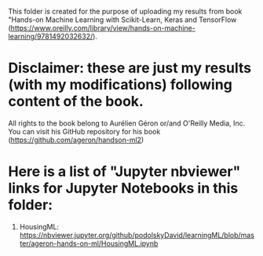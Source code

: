 This folder is created for the purpose of uploading my results from book "Hands-on Machine Learning with Scikit-Learn, Keras and TensorFlow (https://www.oreilly.com/library/view/hands-on-machine-learning/9781492032632/).
  
# Disclaimer: these are just my results (with my modifications) following content of the book.

All rights to the book belong to Aurélien Géron or/and O'Reilly Media, Inc.
You can visit his GitHub repository for his book (https://github.com/ageron/handson-ml2)

# Here is a list of "Jupyter nbviewer" links for Jupyter Notebooks in this folder:
1. HousingML: https://nbviewer.jupyter.org/github/podolskyDavid/learningML/blob/master/ageron-hands-on-ml/HousingML.ipynb
